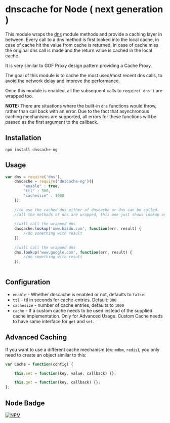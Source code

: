 dnscache for Node ( next generation )
===================

This module wraps the [dns](http://nodejs.org/api/dns.html) module methods and provide a caching layer in between.
Every call to a dns method is first looked into the local cache, in case of cache hit the value from cache is returned, in case of cache miss the original dns call is made
and the return value is cached in the local cache.

It is very similar to GOF Proxy design pattern providing a Cache Proxy.

The goal of this module is to cache the most used/most recent dns calls, to avoid the network delay and improve the performance.

Once this module is enabled, all the subsequent calls to `require('dns')` are wrapped too.

**NOTE:** There are situations where the built-in `dns` functions would throw, rather than call back with an error. Due to the fact that asynchronous caching mechanisms are supported, all errors for these functions will be passed as the first argument to the callback.

Installation
------------

`npm install dnscache-ng`

Usage
-----

```javascript
var dns = require('dns'),
    dnscache = require('dnscache-ng')({
        "enable" : true,
        "ttl" : 300,
        "cachesize" : 1000
    });
    
    //to use the cached dns either of dnscache or dns can be called.
    //all the methods of dns are wrapped, this one just shows lookup on an example
    
    //will call the wrapped dns
    dnscache.lookup('www.baidu.com', function(err, result) {
        //do something with result
    });
    
    //will call the wrapped dns
    dns.lookup('www.google.com', function(err, result) {
        //do something with result
    });
    

```

Configuration
-------------

   * `enable` - Whether dnscache is enabled or not, defaults to `false`.
   * `ttl` - ttl in seconds for cache-entries. Default: `300`
   * `cachesize` - number of cache entries, defaults to `1000`
   * `cache` - If a custom cache needs to be used instead of the supplied cache implementation. Only for Advanced Usage. Custom Cache needs to have same interface for `get` and `set`.


Advanced Caching
----------------

If you want to use a different cache mechanism (ex: `mdbm`, `redis`), you only need to create an object similar to this:

```javascript
var Cache = function(config) {

    this.set = function(key, value, callback) {};

    this.get = function(key, callback) {};
};
```


Node Badge
----------

[![NPM](https://nodei.co/npm/dnscache-ng.png)](https://nodei.co/npm/dnscache-ng/)

